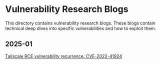 # Vulnerability Research Blogs #
This directory contains vulnerability research blogs. These blogs contain technical deep dives into specific vulnerabilities and how to exploit them.

## 2025-01 ##
[Tailscale RCE vulnerability recurrence: CVE-2022-41924](https://github.com/gothburz/CyberSecFolio/blob/main/blogs/vulnerability-research/2025/01/CVE-2022-41924/Tailscale-RCE-CVE-2022-41924-translated.pdf)